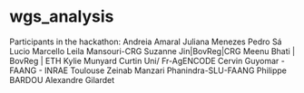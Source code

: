 # wgs_analysis

Participants in the hackathon: Andreia Amaral
                               Juliana Menezes
                               Pedro Sá
                               Lucio Marcello 
                               Leila Mansouri-CRG
                               Suzanne Jin|BovReg|CRG
                               Meenu Bhati | BovReg | ETH
                               Kylie Munyard Curtin Uni/ Fr-AgENCODE
                               Cervin Guyomar - FAANG - INRAE Toulouse
                               Zeinab Manzari 
                               Phanindra-SLU-FAANG
                               Philippe BARDOU
                               Alexandre Gilardet
                               
                               
                               
